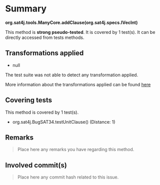 # Summary
**org.sat4j.tools.ManyCore.addClause(org.sat4j.specs.IVecInt)**

This method is **strong pseudo-tested**.
It is covered by 1 test(s). It can be directly accessed from tests methods.


## Transformations applied

- null


The test suite was not able to detect any transformation applied.

More information about the transformations applied can be found [here](https://github.com/STAMP-project/pitest-descartes)

## Covering tests
This method is covered by 1 test(s).
* org.sat4j.BugSAT34.testUnitClause() (Distance: 1)


## Remarks
> Place here any remarks you have regarding this method.

## Involved commit(s)

> Place here any commit hash related to this issue.
